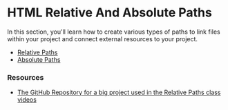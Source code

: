 # HTML Relative And Absolute Paths

In this section, you'll learn how to create various types of paths to link files within your project and connect external resources to your project.

- [Relative Paths](https://www.loom.com/share/32b2683699bf48538c10439ff6064843?sid=0dfa762e-3000-4cc4-9c68-6698e2145a4e)
- [Absolute Paths](https://www.loom.com/share/c80568c2022c4c01a616e854c189f3a0?sid=877eb14f-5d04-49b4-a526-b86008b0a615)

### Resources

- [The GitHub Repository for a big project used in the Relative Paths class videos](https://github.com/devslopes/html-relative-paths-big-project)
